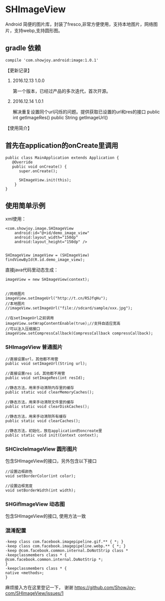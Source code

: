 # SHImageView

Android 简便的图片库，封装了fresco,非常方便使用，支持本地图片，网络图片，支持webp,支持圆形图。

## gradle 依赖

    compile 'com.showjoy.android:image:1.0.1'

【更新记录】

1. 2016.12.13    1.0.0   

   第一个版本，已经过产品的多次迭代，首次开源。
   
2. 2016.12.14    1.0.1    

   解决重复设置同个url闪烁的问题。提供获取已设置的url和res的接口
   public int getImageRes()
   public String getImageUrl()

【使用简介】

## 首先在application的onCreate里调用


    public class MainApplication extends Application {
       @Override
       public void onCreate() {
          super.onCreate();

          SHImageView.init(this);
        }
    }
    
## 使用简单示例

xml使用：

    <com.showjoy.image.SHImageView
        android:id="@+id/demo_image_view"
        android:layout_width="150dp"
        android:layout_height="150dp" />
        
        
    SHImageView imageView = (SHImageView) findViewById(R.id.demo_image_view);
    
    
直接java代码里动态生成：

    imageView = new SHImageView(context);
    
    
    //网络图片
    imageView.setImageUrl("http://t.cn/R5JfqHu");
    //本地图片
    //imageView.setImageUrl("file://sdcard/sample/xxx.jpg");
        
    //在setImageUrl之前调用
    imageView.setWrapContentEnable(true);//支持自适应宽高
    //可以注入压缩接口
    imageView.setCompressCallback(CompressCallback compressCallback);

### SHImageView   普通图片

    //直接设置url，其他都不用管
    public void setImageUrl(String url);

    //直接设置res id，其他都不用管
    public void setImageRes(int resId);

    //静态方法，用来手动清除内存里的缓存
    public static void clearMemoryCaches();

    //静态方法，用来手动清除文件里的缓存
    public static void clearDiskCaches();
    
    //静态方法，用来手动清除所有缓存
    public static void clearCaches();

    //静态方法，初始化，放在application的oncreate里 
    public static void init(Context context);

### SHCircleImageView  圆形图片

包含SHImageView的接口，另外包含以下接口
    
    //设置边框颜色
    void setBorderColor(int color);
    
    //设置边框宽度
    void setBorderWidth(int width);
    

### SHGifImageView  动态图

  包含SHImageView的接口, 使用方法一致
  

### 混淆配置

    -keep class com.facebook.imagepipeline.gif.** { *; }
    -keep class com.facebook.imagepipeline.webp.** { *; }
    -keep @com.facebook.common.internal.DoNotStrip class *
    -keepclassmembers class * {
    @com.facebook.common.internal.DoNotStrip *;
    }
    -keepclassmembers class * {
    native <methods>;
    }

麻烦接入方在这里登记一下， 谢谢
https://github.com/ShowJoy-com/SHImageView/issues/1

